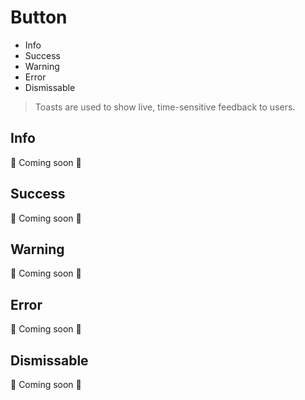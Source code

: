 # Button

- Info
- Success
- Warning
- Error
- Dismissable

> Toasts are used to show live, time-sensitive feedback to users.

## Info

📝 Coming soon 🐬

## Success

📝 Coming soon 🐬

## Warning

📝 Coming soon 🐬

## Error

📝 Coming soon 🐬

## Dismissable

📝 Coming soon 🐬

